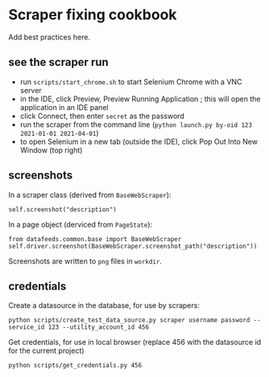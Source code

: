 # Scraper fixing cookbook

Add best practices here.

## see the scraper run

  - run `scripts/start_chrome.sh` to start Selenium Chrome with a VNC server
  - in the IDE, click Preview, Preview Running Application ; this will open the application in an IDE panel
  - click Connect, then enter `secret` as the password
  - run the scraper from the command line (`python launch.py by-oid 123 2021-01-01 2021-04-01`)
  - to open Selenium in a new tab (outside the IDE), click Pop Out Into New Window (top right)

## screenshots

In a scraper class (derived from `BaseWebScraper`):

    self.screenshot("description")

In a page object (derviced from `PageState`):

    from datafeeds.common.base import BaseWebScraper
    self.driver.screenshot(BaseWebScraper.screenshot_path("description"))

Screenshots are written to `png` files in `workdir`.


## credentials

Create a datasource in the database, for use by scrapers:

    python scripts/create_test_data_source.py scraper username password --service_id 123 --utility_account_id 456

Get credentials, for use in local browser (replace 456 with the datasource id for the current project)

    python scripts/get_credentials.py 456
